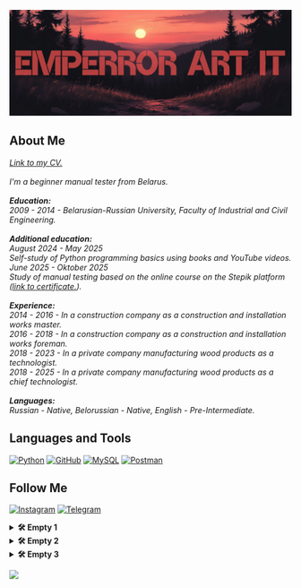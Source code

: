 [![Header](https://github.com/Emperror-Art-IT/Emperror-Art-IT/blob/main/assets/ae70cf08e2711f08af01aef1b6231df_4-fotor-20250910122240.png)](https://www.instagram.com/emperrorart/)

## About Me

<em style="font-style: italic;">
<a href="https://hh.ru/resume/de663738ff0ed1a3f10039ed1f4a494e58484f" target="_blank" rel="noopener noreferrer">Link to my CV.</a> <br>
<br>
I'm a beginner manual tester from Belarus</a>.<br>
<br>
<b>Education:</b><br>
2009 - 2014 - Belarusian-Russian University, Faculty of Industrial and Civil Engineering.<br>
<br>
<b>Additional education:</b><br>
August 2024 - May 2025<br>
Self-study of Python programming basics using books and YouTube videos.<br>
June 2025 - Oktober 2025<br>
Study of manual testing based on the online course on the Stepik platform (<a href="https://stepik.org/cert/2955360?lang=en" target="_blank" rel="noopener noreferrer">link to certificate.</a>).<br>
<br>
<b>Experience:</b><br>
2014 - 2016 - In a construction company as a construction and installation works master.<br>
2016 - 2018 - In a construction company as a construction and installation works foreman.<br>
2018 - 2023 - In a private company manufacturing wood products as a technologist.<br>
2018 - 2025 - In a private company manufacturing wood products as a chief technologist.<br>
<br>
<b>Languages:</b><br>
Russian - Native, Belorussian - Native, English - Pre-Intermediate.<br>
</em>

## Languages and Tools
[![Python](https://img.shields.io/badge/-Python-000000?style=for-the-badge&logo=Python&logoColor=ffffff)](https://www.python.org)
[![GitHub](https://img.shields.io/badge/-GitHub-000000?style=for-the-badge&logo=GitHub&logoColor=ffffff)](https://github.com/Emperror-Art-IT)
[![MySQL](https://img.shields.io/badge/-MySQL-000000?style=for-the-badge&logo=MySQL&logoColor=00618b)](https://www.mysql.com/)
[![Postman](https://img.shields.io/badge/-Postman-000000?style=for-the-badge&logo=Postman&logoColor=fe6e21)](https://postman.com)

## Follow Me
[![Instagram](https://img.shields.io/badge/-Instagram-000000?style=for-the-badge&logo=Instagram&logoColor=fd0964)](https://www.instagram.com/emperrorart/)
[![Telegram](https://img.shields.io/badge/-Telegram-000000?style=for-the-badge&logo=Telegram&logoColor=0395dd)](https://t.me/emperrorart)

<details>
  <summary><b>🛠️ Empty 1</b></summary>
  <br>
  <em style="font-style: italic;">It says it's empty...</em>
</details>

<details>
  <summary><b>🛠️ Empty 2</b></summary>
  <br>
  <em style="font-style: italic;">And here too it is empty.</em>
</details>

<details>
  <summary><b>🛠️ Empty 3</b></summary>
  <br>
  <em style="font-style: italic;">Yes, yes, and here too!</em>
</details>

<p align="left">
  <img src="https://readme-typing-svg.demolab.com/?lines=There will be something written here.;Some day.;But I don't know when yet.&font=Fira%20Code&left=true&width=500&height=30&duration=1000&pause=200">
</p>

  